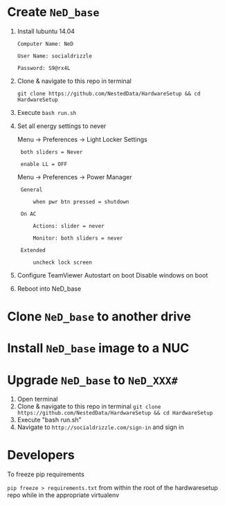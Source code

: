 # Create `NeD_base`

1. Install lubuntu 14.04

	`Computer Name: NeD `
	
	`User Name: socialdrizzle `
	
	`Password: S9@rx4L`
2. Clone & navigate to this repo in terminal 
	
	`git clone https://github.com/NestedData/HardwareSetup && cd HardwareSetup`
3. Execute `bash run.sh`
4. Set all energy settings to never

	Menu -> Preferences -> Light Locker Settings
	
		both sliders = Never
		
		enable LL = OFF
		
	Menu -> Preferences -> Power Manager
	
		General
		
			when pwr btn pressed = shutdown
			
		On AC
		
			Actions: slider = never
			
			Monitor: both sliders = never
			
		Extended
		
			uncheck lock screen
			
5. Configure TeamViewer
	Autostart on boot
	Disable windows on boot 
6. Reboot into NeD_base

# Clone `NeD_base` to another drive

# Install `NeD_base` image to a NUC

# Upgrade `NeD_base` to `NeD_XXX#`

1. Open terminal
2. Clone & navigate to this repo in terminal `git clone https://github.com/NestedData/HardwareSetup && cd HardwareSetup`
3. Execute "bash run.sh"
4. Navigate to `http://socialdrizzle.com/sign-in` and sign in

# Developers

To freeze pip requirements

`pip freeze > requirements.txt` from within the root of the hardwaresetup repo while in the appropriate virtualenv

